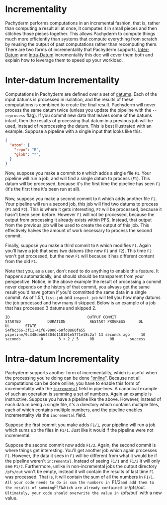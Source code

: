 # Incrementality

Pachyderm performs computations in an incremental fashion, that is, rather
than computing a result all at once, it computes it in small pieces and
then stitches those pieces together. This allows Pachyderm to compute
things much more efficiently than systems that compute everything from
scratch by reusing the output of past computations rather than recomputing
them. There are two forms of incrementality that Pachyderm supports,
[Inter-Datum](LINK) and [Intra-Datum](LINK) incrementality this doc will
cover them both and explain how to leverage them to speed up your
workload.

# Inter-datum Incrementality

Computations in Pachyderm are defined over a set of [datums](LINK). Each
of the input datums is processed in isolation, and the results of these
computations is combined to create the final result. Pachyderm will never
process the same datum twice (unless you update the pipeline with the
`--reprocess` flag). If you commit new data that leaves some of the datums
intact, then the results of processing that datum in a previous job will
be used, instead of reprocessing the datum. This is best illustrated with
an example. Suppose a pipeline with a single input that looks like this:

```json
{
  "atom": {
    "repo": "R",
    "glob": "*",
  }
}
```

Now, suppose you make a commit to `R` which adds a single file `F1`. Your
pipeline will run a job, and will find a single datum to process (`F1`).
This datum will be processed, because it's the first time the pipeline has
seen `F1` (it's the first time it's been run at all).

Now, suppose you make a second commit to `R` which adds another file `F2`.
Your pipeline will run a second job, this job will find two datums to
process (`F1` and `F2`). This is where it gets interesting, `F2` will be
processed, because it hasn't been seen before. However `F1` will not be
processed, because the output from processing it already exists within
PFS. Instead, that output from the previous job will be used to create the
output of this job. This effectively halves the amount of work necessary
to process the second commit.

Finally, suppose you make a third commit to `R` which modifies `F1`. Again
you'll have a job that sees two datums (the new `F1` and `F2`). This time
`F2` won't get processed, but the new `F1` will because it has different
content from the old `F1`.

Note that you, as a user, don't need to do anything to enable this
feature. It happens automatically, and should should be transparent from
your perspective. Notice, in the above example the result of processing
a commit never depends on the history of that commit, you always get the
same result you'd have gotten if you'd committed the same data in a single
commit. As of 1.5.1, `list-job` and `inspect-job` will tell you how many
datums the job processed and how many it skipped. Below is an example of
a job that has processed 3 datums and skipped 2.

```
ID                                   OUTPUT COMMIT                             STARTED            DURATION           RESTART PROGRESS      DL       UL       STATE
54fbc366-3f11-41f6-9000-60fc8860fa55 pipeline/9c348deb64304d118101e5771e18c2af 13 seconds ago     10 seconds         0       3 + 2 / 5     0B       0B       success
```

# Intra-datum Incrementality

Pachyderm supports another form of incrementality, which is useful when
the processing you're doing can be done
["online"](https://en.wikipedia.org/wiki/Online_algorithm). Because not
all computations can be done online, you have to enable this form of
incrementality with the [`incremental`](LINK) field in pipelines.
A canonical example of such an operation is summing a set of numbers.
Again an example is instructive. Suppose you have a pipeline like the
above. However, instead of each datum being a single file, it's
a directory which contains multiple files, each of which contains multiple
numbers, and the pipeline enables incrementality via the `incremental`
field.

Suppose the first commit you make adds `F1/1`, your pipeline will run
a job which sums up the files in `F1/1`. Just like it would if the
pipeline were not incremental.

Suppose the second commit now adds `F1/2`. Again, the second commit is
where things get interesting. You'll get another job which again processes
`F1`. However, the data it sees in `F1` will be different from what it
would be if the pipeline weren't `incremental`. Instead of seeing `F1/1`
and `F1/2` it will only see `F1/2`. Furthermore, unlike in non-incremental
jobs the output directory `/pfs/out` won't be empty, instead it will
contain the results of last time `F1` was processed. That is, it will
contain the sum of all the numbers in `F1/1. All your code needs to do is
sum the numbers in `F1/2` and add them to the results of summing `F1/1`
which are already contained in `/pfs/out`. Ultimately, your code should
overwrite the value in `/pfs/out` with a new value.
